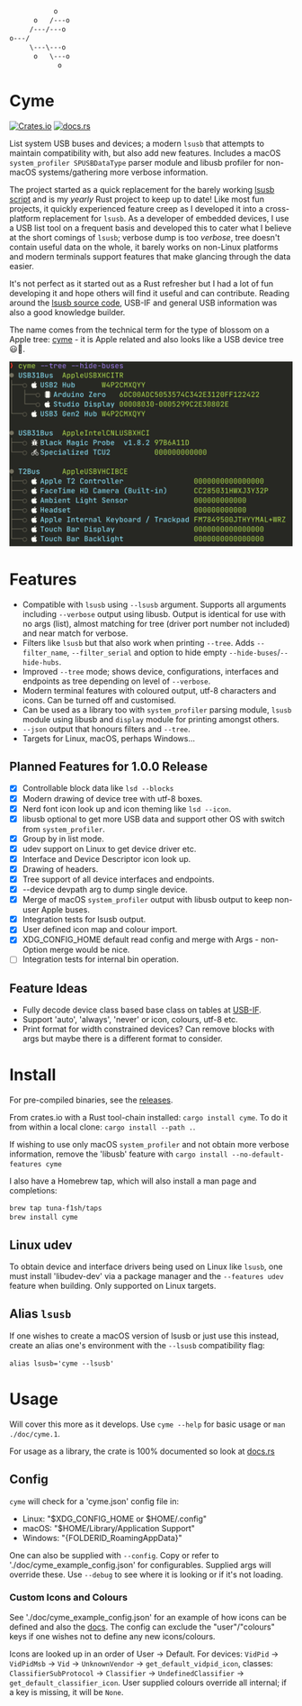 ```
           o
      o   /---o
     /---/---o
o---/
     \---\---o
      o   \---o
            o
```
# Cyme

[![Crates.io](https://img.shields.io/crates/v/cyme?style=flat-square)](https://crates.io/crates/cyme)
[![docs.rs](https://img.shields.io/docsrs/cyme?style=flat-square)](https://docs.rs/cyme/latest/cyme/)

List system USB buses and devices; a modern `lsusb` that attempts to maintain compatibility with, but also add new features. Includes a macOS `system_profiler SPUSBDataType` parser module and libusb profiler for non-macOS systems/gathering more verbose information.

The project started as a quick replacement for the barely working [lsusb script](https://github.com/jlhonora/lsusb) and is my _yearly_ Rust project to keep up to date! Like most fun projects, it quickly experienced feature creep as I developed it into a cross-platform replacement for `lsusb`. As a developer of embedded devices, I use a USB list tool on a frequent basis and developed this to cater what I believe at the short comings of `lsusb`; verbose dump is too _verbose_, tree doesn't contain useful data on the whole, it barely works on non-Linux platforms and modern terminals support features that make glancing through the data easier.

It's not perfect as it started out as a Rust refresher but I had a lot of fun developing it and hope others will find it useful and can contribute. Reading around the [lsusb source code](https://github.com/gregkh/usbutils/blob/master/lsusb.c), USB-IF and general USB information was also a good knowledge builder.

The name comes from the technical term for the type of blossom on a Apple tree: [cyme](https://en.wikipedia.org/wiki/Inflorescence#Determinate_or_cymose) - it is Apple related and also looks like a USB device tree 😃🌸.

![cli tree output](./doc/cli-tree.png)

# Features

* Compatible with `lsusb` using `--lsusb` argument. Supports all arguments including `--verbose` output using libusb. Output is identical for use with no args (list), almost matching for tree (driver port number not included) and near match for verbose.
* Filters like `lsusb` but that also work when printing `--tree`. Adds `--filter_name`, `--filter_serial` and option to hide empty `--hide-buses`/`--hide-hubs`.
* Improved `--tree` mode; shows device, configurations, interfaces and endpoints as tree depending on level of `--verbose`.
* Modern terminal features with coloured output, utf-8 characters and icons. Can be turned off and customised.
* Can be used as a library too with `system_profiler` parsing module, `lsusb` module using libusb and `display` module for printing amongst others.
* `--json` output that honours filters and `--tree`.
* Targets for Linux, macOS, perhaps Windows...

## Planned Features for 1.0.0 Release

- [x] Controllable block data like `lsd --blocks`
- [x] Modern drawing of device tree with utf-8 boxes.
- [x] Nerd font icon look up and icon theming like `lsd --icon`.
- [x] libusb optional to get more USB data and support other OS with switch from `system_profiler`.
- [x] Group by in list mode.
- [x] udev support on Linux to get device driver etc.
- [x] Interface and Device Descriptor icon look up.
- [x] Drawing of headers.
- [x] Tree support of all device interfaces and endpoints.
- [x] --device devpath arg to dump single device.
- [x] Merge of macOS `system_profiler` output with libusb output to keep non-user Apple buses.
- [x] Integration tests for lsusb output.
- [x] User defined icon map and colour import.
- [x] XDG_CONFIG_HOME default read config and merge with Args - non-Option merge would be nice.
- [ ] Integration tests for internal bin operation.

## Feature Ideas

- Fully decode device class based base class on tables at [USB-IF](https://www.usb.org/defined-class-codes).
- Support 'auto', 'always', 'never' or icon, colours, utf-8 etc.
- Print format for width constrained devices? Can remove blocks with args but maybe there is a different format to consider.

# Install

For pre-compiled binaries, see the [releases](https://github.com/tuna-f1sh/cyme/releases).

From crates.io with a Rust tool-chain installed: `cargo install cyme`. To do it from within a local clone: `cargo install --path .`.

If wishing to use only macOS `system_profiler` and not obtain more verbose information, remove the 'libusb' feature with `cargo install --no-default-features cyme`

I also have a Homebrew tap, which will also install a man page and completions: 

```
brew tap tuna-f1sh/taps
brew install cyme
```

## Linux udev

To obtain device and interface drivers being used on Linux like `lsusb`, one must install 'libudev-dev' via a package manager and the `--features udev` feature when building. Only supported on Linux targets.

## Alias `lsusb`

If one wishes to create a macOS version of lsusb or just use this instead, create an alias one's environment with the `--lsusb` compatibility flag:

`alias lsusb='cyme --lsusb'`

# Usage

Will cover this more as it develops. Use `cyme --help` for basic usage or `man ./doc/cyme.1`.

For usage as a library, the crate is 100% documented so look at [docs.rs](https://docs.rs/cyme/latest/cyme/)

## Config

`cyme` will check for a 'cyme.json' config file in:

* Linux: "$XDG_CONFIG_HOME or $HOME/.config"
* macOS: "$HOME/Library/Application Support"
* Windows: "{FOLDERID_RoamingAppData}"

One can also be supplied with `--config`. Copy or refer to './doc/cyme_example_config.json' for configurables. Supplied args will override these. Use `--debug` to see where it is looking or if it's not loading.

### Custom Icons and Colours

See './doc/cyme_example_config.json' for an example of how icons can be defined and also the [docs](https://docs.rs/cyme/latest/cyme/icon/enum.Icon.html). The config can exclude the "user"/"colours" keys if one wishes not to define any new icons/colours.

Icons are looked up in an order of User -> Default. For devices: `VidPid` -> `VidPidMsb` -> `Vid` -> `UnknownVendor` -> `get_default_vidpid_icon`, classes: `ClassifierSubProtocol` -> `Classifier` -> `UndefinedClassifier` -> `get_default_classifier_icon`. User supplied colours override all internal; if a key is missing, it will be `None`.
